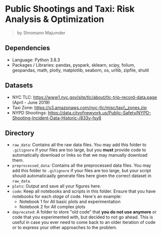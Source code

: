 # Public Shootings and Taxi: Risk Analysis & Optimization
> by Shromann Majumder


## Dependencies
- Language: Python 3.8.3
- Packages / Libraries: pandas, pyspark, sklearn, scipy, folium, geopandas, math, plotly, matplotlib, seaborn, os, urllib, zipfile, shutil

## Datasets
- NYC TLC: https://www1.nyc.gov/site/tlc/about/tlc-trip-record-data.page (April - June 2019)
- Taxi Zone: https://s3.amazonaws.com/nyc-tlc/misc/taxi\_zones.zip
- NYPD Shootings: https://data.cityofnewyork.us/Public-Safety/NYPD-Shooting-Incident-Data-Historic-/833y-fsy8


## Directory
- `raw_data`: Contains all the raw data files. You may add this folder to `.gitignore` if your files are too large, but you **must** provide code to automatically download or links so that we may manually download them. 
- `preprocessed_data`: Contains all the preprocessed data files. You may add this folder to `.gitignore` if your files are too large, but your script should automaticaally generate files here given the correct dataset in `raw_data`.
- `plots`: Output and save all your figures here.
- `code`: Keep all notebooks and scripts in this folder. Ensure that you have notebooks for each _stage_ of code. Here's an example:
    - Notebook 1 for All basic plots and experimentation
    - Notebook 2 for All complex plots
- `deprecated`: A folder to store "old code" that **you do not use anymore** or code that you experimented with, but decided to not go ahead. This is useful in case you ever need to come back to an older iteration of code or to express your other approaches to the problem.



